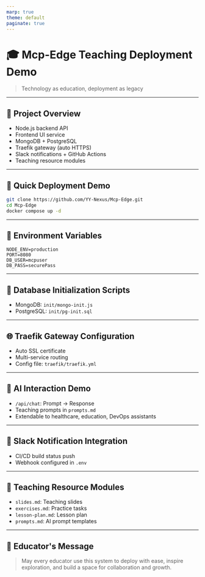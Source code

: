 ```yaml
---
marp: true
theme: default
paginate: true
---
```


# 🎓 Mcp-Edge Teaching Deployment Demo

> Technology as education, deployment as legacy

---

## 🧩 Project Overview

- Node.js backend API
- Frontend UI service
- MongoDB + PostgreSQL
- Traefik gateway (auto HTTPS)
- Slack notifications + GitHub Actions
- Teaching resource modules

---

## 🚀 Quick Deployment Demo

```bash
git clone https://github.com/YY-Nexus/Mcp-Edge.git
cd Mcp-Edge
docker compose up -d
```

---

## 🔐 Environment Variables

```env
NODE_ENV=production
PORT=8080
DB_USER=mcpuser
DB_PASS=securePass
```

---

## 🧬 Database Initialization Scripts

- MongoDB: `init/mongo-init.js`
- PostgreSQL: `init/pg-init.sql`

---

## 🌐 Traefik Gateway Configuration

- Auto SSL certificate
- Multi-service routing
- Config file: `traefik/traefik.yml`

---

## 🤖 AI Interaction Demo

- `/api/chat`: Prompt → Response
- Teaching prompts in `prompts.md`
- Extendable to healthcare, education, DevOps assistants

---

## 📣 Slack Notification Integration

- CI/CD build status push
- Webhook configured in `.env`

---

## 📘 Teaching Resource Modules

- `slides.md`: Teaching slides
- `exercises.md`: Practice tasks
- `lesson-plan.md`: Lesson plan
- `prompts.md`: AI prompt templates

---

## 🧠 Educator's Message

> May every educator use this system to deploy with ease, inspire exploration, and build a space for collaboration and growth.
